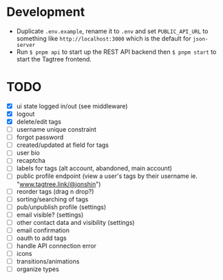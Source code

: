# Development
- Duplicate `.env.example`, rename it to `.env` and set `PUBLIC_API_URL` to something like `http://localhost:3000` which is the default for `json-server`
- Run `$ pnpm api` to start up the REST API backend then `$ pnpm start` to start the Tagtree frontend.

# TODO
- [x] ui state logged in/out (see middleware)
- [x] logout
- [x] delete/edit tags
- [ ] username unique constraint
- [ ] forgot password
- [ ] created/updated at field for tags
- [ ] user bio
- [ ] recaptcha
- [ ] labels for tags (alt account, abandoned, main account)
- [ ] public profile endpoint (view a user's tags by their username ie. "www.tagtree.link/@jonshin")
- [ ] reorder tags (drag n drop?)
- [ ] sorting/searching of tags
- [ ] pub/unpublish profile (settings)
- [ ] email visible? (settings)
- [ ] other contact data and visibility (settings)
- [ ] email confirmation
- [ ] oauth to add tags
- [ ] handle API connection error
- [ ] icons
- [ ] transitions/animations
- [ ] organize types